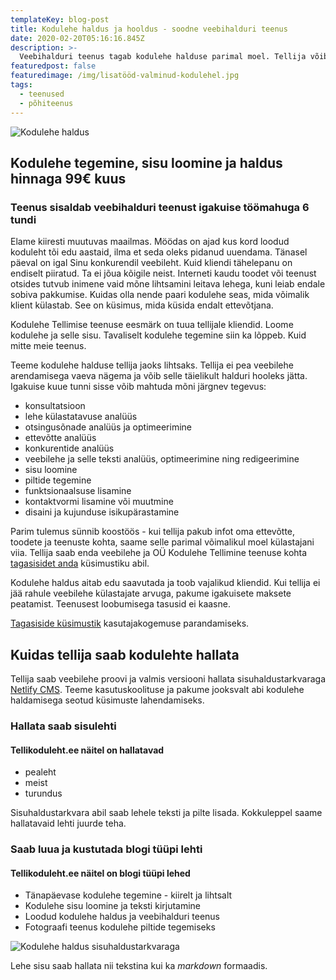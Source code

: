 ```yaml
---
templateKey: blog-post
title: Kodulehe haldus ja hooldus - soodne veebihalduri teenus
date: 2020-02-20T05:16:16.845Z
description: >-
  Veebihalduri teenus tagab kodulehe halduse parimal moel. Tellija võib veebilehte hallata sisuhaldustarkvara abil või kodulehe halduse halduri hooleks jätta.
featuredpost: false
featuredimage: /img/lisatööd-valminud-kodulehel.jpg
tags:
  - teenused
  - põhiteenus
---
```


![Kodulehe haldus](/img/kodulehe-haldus.jpg "Kodulehe haldus")

## Kodulehe tegemine, sisu loomine ja haldus hinnaga 99€ kuus

### Teenus sisaldab veebihalduri teenust igakuise töömahuga 6 tundi

Elame kiiresti muutuvas maailmas. Möödas on ajad kus kord loodud koduleht tõi edu aastaid, ilma et seda oleks pidanud uuendama. Tänasel päeval on igal Sinu konkurendil veebileht. Kuid kliendi tähelepanu on endiselt piiratud. Ta ei jõua kõigile neist. Interneti kaudu toodet või teenust otsides tutvub inimene vaid mõne lihtsamini leitava lehega, kuni leiab endale sobiva pakkumise. Kuidas olla nende paari kodulehe seas, mida võimalik klient külastab. See on küsimus, mida küsida endalt ettevõtjana.

Kodulehe Tellimise teenuse eesmärk on tuua tellijale kliendid. Loome kodulehe ja selle sisu. Tavaliselt kodulehe tegemine siin ka lõppeb. Kuid mitte meie teenus.

Teeme kodulehe halduse tellija jaoks lihtsaks. Tellija ei pea veebilehe arendamisega vaeva nägema ja võib selle täielikult halduri hooleks jätta. Igakuise kuue tunni sisse võib mahtuda mõni järgnev tegevus:

- konsultatsioon
- lehe külastatavuse analüüs
- otsingusõnade analüüs ja optimeerimine
- ettevõtte analüüs
- konkurentide analüüs
- veebilehe ja selle teksti analüüs, optimeerimine ning redigeerimine
- sisu loomine
- piltide tegemine
- funktsionaalsuse lisamine
- kontaktvormi lisamine või muutmine
- disaini ja kujunduse isikupärastamine

Parim tulemus sünnib koostöös - kui tellija pakub infot oma ettevõtte, toodete ja teenuste kohta, saame selle parimal võimalikul moel külastajani viia. Tellija saab enda veebilehe ja OÜ Kodulehe Tellimine teenuse kohta [tagasisidet anda](https://docs.google.com/forms/d/e/1FAIpQLSdlZUuVoNFNecsp8M7wQ0zA_RhnkMMgndRmotmuEoMN5F3A5w/viewform) küsimustiku abil.

Kodulehe haldus aitab edu saavutada ja toob vajalikud kliendid. Kui tellija ei jää rahule veebilehe külastajate arvuga, pakume igakuisete maksete peatamist. Teenusest loobumisega tasusid ei kaasne.

[Tagasiside küsimustik](https://docs.google.com/forms/d/e/1FAIpQLSdlZUuVoNFNecsp8M7wQ0zA_RhnkMMgndRmotmuEoMN5F3A5w/viewform) kasutajakogemuse parandamiseks.

## Kuidas tellija saab kodulehte hallata

Tellija saab veebilehe proovi ja valmis versiooni hallata sisuhaldustarkvaraga [Netlify CMS](https://www.netlifycms.org/). Teeme kasutuskoolituse ja pakume jooksvalt abi kodulehe haldamisega seotud küsimuste lahendamiseks.

### Hallata saab sisulehti

#### Tellikoduleht.ee näitel on hallatavad

- pealeht
- meist
- turundus

Sisuhaldustarkvara abil saab lehele teksti ja pilte lisada. Kokkuleppel saame hallatavaid lehti juurde teha.

### Saab luua ja kustutada blogi tüüpi lehti

#### Tellikoduleht.ee näitel on blogi tüüpi lehed

- Tänapäevase kodulehe tegemine - kiirelt ja lihtsalt
- Kodulehe sisu loomine ja teksti kirjutamine
- Loodud kodulehe haldus ja veebihalduri teenus
- Fotograafi teenus kodulehe piltide tegemiseks

![Kodulehe haldus sisuhaldustarkvaraga](/img/kodulehe-haldus-sisuhaldustarkvaraga.jpg "Kodulehe haldus sisuhaldustarkvaraga")

Lehe sisu saab hallata nii tekstina kui ka _markdown_ formaadis.
